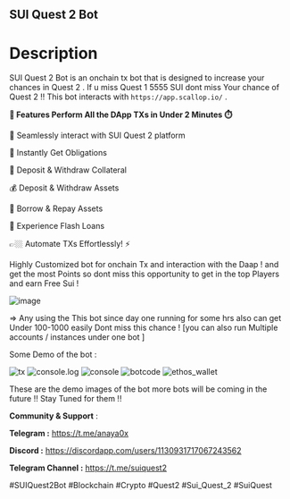 ## SUI Quest 2 Bot

# Description
SUI Quest 2 Bot is an onchain tx bot that is designed to increase your chances in Quest 2 . If u miss Quest 1 5555 SUI dont miss Your chance of Quest 2 !! This bot interacts with `https://app.scallop.io/` .

**🌟 Features Perform All the DApp TXs in Under 2 Minutes ⏱️**

🔗 Seamlessly interact with SUI Quest 2 platform

💬 Instantly Get Obligations

💼 Deposit & Withdraw Collateral

💰 Deposit & Withdraw Assets

📝 Borrow & Repay Assets

💸 Experience Flash Loans

👉🏼 Automate TXs Effortlessly! ⚡️

Highly Customized bot for onchain Tx and interaction with the Daap ! and get the most Points so dont miss this opportunity to get in the top Players and earn Free Sui !

![image](https://github.com/0xAanya/SuiQuest2_Bot/assets/95902545/52bb0d9c-9c3c-4704-887b-2752e1a9e5db)

=> Any using the This bot since day one running for some hrs also can get Under 100-1000 easily Dont miss this chance ! [you can also run Multiple accounts / instances under one bot ] 

Some Demo of the bot : 

![tx](https://github.com/0xAanya/SuiQuest2_Bot/assets/95902545/019db64e-4a0d-4ac5-a090-887675cac487)
![console.log](https://github.com/0xAanya/SuiQuest2_Bot/assets/95902545/d2296e38-9abf-4e64-8aa8-6a8d1b8dfd4e)
![console](https://github.com/0xAanya/SuiQuest2_Bot/assets/95902545/918b9589-9249-4d6a-baac-53ef313b304a)
![botcode](https://github.com/0xAanya/SuiQuest2_Bot/assets/95902545/a6e4ccf7-61f2-4069-aa58-4d5a2f4de327)
![ethos_wallet](https://github.com/0xAanya/SuiQuest2_Bot/assets/95902545/cbcbafe7-b4a5-40f2-b39f-0cd3e8915755)

These are the demo images of the bot more bots will be coming in the future !! Stay Tuned for them !!

**Community & Support** :

**Telegram :** https://t.me/anaya0x

**Discord :** https://discordapp.com/users/1130931717067243562

**Telegram Channel :** https://t.me/suiquest2

 #SUIQuest2Bot #Blockchain #Crypto #Quest2 #Sui_Quest_2 #SuiQuest 

